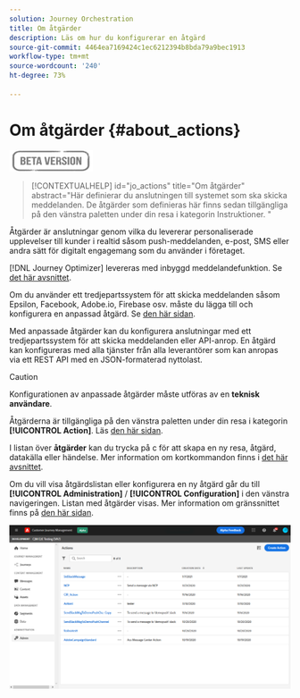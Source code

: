 ```yaml
---
solution: Journey Orchestration
title: Om åtgärder
description: Läs om hur du konfigurerar en åtgärd
source-git-commit: 4464ea7169424c1ec6212394b8bda79a9bec1913
workflow-type: tm+mt
source-wordcount: '240'
ht-degree: 73%

---
```


# Om åtgärder {#about_actions}

![](../assets/do-not-localize/badge.png)

>[!CONTEXTUALHELP]
>id="jo_actions"
>title="Om åtgärder"
>abstract="Här definierar du anslutningen till systemet som ska skicka meddelanden. De åtgärder som definieras här finns sedan tillgängliga på den vänstra paletten under din resa i kategorin Instruktioner. "

Åtgärder är anslutningar genom vilka du levererar personaliserade upplevelser till kunder i realtid såsom push-meddelanden, e-post, SMS eller andra sätt för digitalt engagemang som du använder i företaget.

[!DNL Journey Optimizer] levereras med inbyggd meddelandefunktion. Se [det här avsnittet](../get-started-content.md).

Om du använder ett tredjepartssystem för att skicka meddelanden såsom Epsilon, Facebook, Adobe.io, Firebase osv. måste du lägga till och konfigurera en anpassad åtgärd. Se [den här sidan](../action/about-custom-action-configuration.md).

Med anpassade åtgärder kan du konfigurera anslutningar med ett tredjepartssystem för att skicka meddelanden eller API-anrop. En åtgärd kan konfigureras med alla tjänster från alla leverantörer som kan anropas via ett REST API med en JSON-formaterad nyttolast.

>[!CAUTION]
>
>Konfigurationen av anpassade åtgärder måste utföras av en **teknisk användare**.

Åtgärderna är tillgängliga på den vänstra paletten under din resa i kategorin **[!UICONTROL Action]**. Läs [den här sidan](../building-journeys/about-journey-activities.md#action-activities).

I listan över **åtgärder** kan du trycka på c för att skapa en ny resa, åtgärd, datakälla eller händelse. Mer information om kortkommandon finns i [det här avsnittet](../user-interface.md#cjm-accessibility).

Om du vill visa åtgärdslistan eller konfigurera en ny åtgärd går du till **[!UICONTROL Administration]** / **[!UICONTROL Configuration]** i den vänstra navigeringen. Listan med åtgärder visas. Mer information om gränssnittet finns på [den här sidan](../user-interface.md).

![](../assets/custom1.png)
